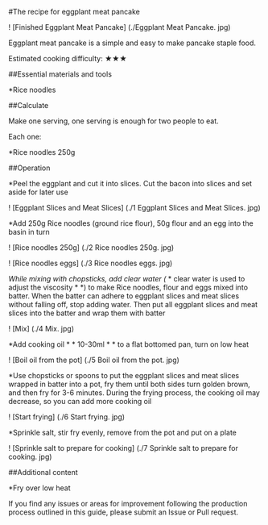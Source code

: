 #The recipe for eggplant meat pancake

! [Finished Eggplant Meat Pancake] (./Eggplant Meat Pancake. jpg)

Eggplant meat pancake is a simple and easy to make pancake staple food.

Estimated cooking difficulty: ★★★

##Essential materials and tools

*Rice noodles

##Calculate

Make one serving, one serving is enough for two people to eat.

Each one:

*Rice noodles 250g

##Operation

*Peel the eggplant and cut it into slices. Cut the bacon into slices and set aside for later use

! [Eggplant Slices and Meat Slices] (./1 Eggplant Slices and Meat Slices. jpg)

*Add 250g Rice noodles (ground rice flour), 50g flour and an egg into the basin in turn

! [Rice noodles 250g] (./2 Rice noodles 250g. jpg)

! [Rice noodles eggs] (./3 Rice noodles eggs. jpg)

*While mixing with chopsticks, add clear water (* * clear water is used to adjust the viscosity * *) to make Rice noodles, flour and eggs mixed into batter. When the batter can adhere to eggplant slices and meat slices without falling off, stop adding water. Then put all eggplant slices and meat slices into the batter and wrap them with batter

! [Mix] (./4 Mix. jpg)

*Add cooking oil * * 10-30ml * * to a flat bottomed pan, turn on low heat

! [Boil oil from the pot] (./5 Boil oil from the pot. jpg)

*Use chopsticks or spoons to put the eggplant slices and meat slices wrapped in batter into a pot, fry them until both sides turn golden brown, and then fry for 3-6 minutes. During the frying process, the cooking oil may decrease, so you can add more cooking oil

! [Start frying] (./6 Start frying. jpg)

*Sprinkle salt, stir fry evenly, remove from the pot and put on a plate

! [Sprinkle salt to prepare for cooking] (./7 Sprinkle salt to prepare for cooking. jpg)

##Additional content

*Fry over low heat

If you find any issues or areas for improvement following the production process outlined in this guide, please submit an Issue or Pull request.